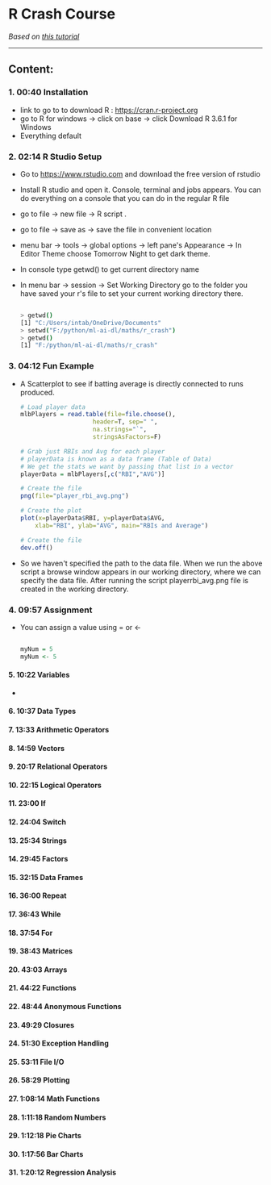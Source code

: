 # R Crash Course 

*Based on [this tutorial](https://www.youtube.com/watch?v=s3FozVfd7q4)*

---


## Content:

### 1.  00:40 Installation

- link to go to to download R : https://cran.r-project.org
- go to R for windows -> click on base -> click Download R 3.6.1 for Windows
- Everything default

### 2.  02:14 R Studio Setup 

- Go to https://www.rstudio.com and download the free version of rstudio
- Install R studio and open it. Console, terminal and jobs appears. You can do everything on a console that you can do in the regular R file
- go to file -> new file -> R script .
- go to file -> save as -> save the file in convenient location
- menu bar -> tools -> global options -> left pane's Appearance -> In Editor Theme choose Tomorrow Night to get dark theme. 
- In console type getwd() to get current directory name
- In menu bar -> session -> Set Working Directory go to the folder you have saved your r's file to set your current working directory there. 

    ```bash

    > getwd()
    [1] "C:/Users/intab/OneDrive/Documents"
    > setwd("F:/python/ml-ai-dl/maths/r_crash")
    > getwd()
    [1] "F:/python/ml-ai-dl/maths/r_crash"

    ```

### 3.  04:12 Fun Example 

- A Scatterplot to see if batting average is directly connected to runs produced.

    ```r
    # Load player data
    mlbPlayers = read.table(file=file.choose(),
                        header=T, sep=" ",
                        na.strings="`",
                        stringsAsFactors=F)

    # Grab just RBIs and Avg for each player
    # playerData is known as a data frame (Table of Data)
    # We get the stats we want by passing that list in a vector
    playerData = mlbPlayers[,c("RBI","AVG")]

    # Create the file
    png(file="player_rbi_avg.png")

    # Create the plot
    plot(x=playerData$RBI, y=playerData$AVG,
        xlab="RBI", ylab="AVG", main="RBIs and Average")

    # Create the file
    dev.off()

    ```
- So we haven't specified the path to the data file. When we run the above script a browse window appears in our working directory, where we can specify the data file. After running the script playerrbi_avg.png file is created in the working directory. 

### 4.  09:57 Assignment 

-  You can assign a value using = or <-
    
    ```r

    myNum = 5
    myNum <- 5

    ```

#### 5.  10:22 Variables 

- 

#### 6.  10:37 Data Types 
#### 7.  13:33 Arithmetic Operators 
#### 8.  14:59 Vectors 
#### 9.  20:17 Relational Operators 
#### 10. 22:15 Logical Operators 
#### 11. 23:00 If 
#### 12. 24:04 Switch 
#### 13. 25:34 Strings 
#### 14. 29:45 Factors 
#### 15. 32:15 Data Frames 
#### 16. 36:00 Repeat 
#### 17. 36:43 While 
#### 18. 37:54 For 
#### 19. 38:43 Matrices 
#### 20. 43:03 Arrays 
#### 21. 44:22 Functions 
#### 22. 48:44 Anonymous Functions 
#### 23. 49:29 Closures 
#### 24. 51:30 Exception Handling 
#### 25. 53:11 File I/O 
#### 26. 58:29 Plotting 
#### 27. 1:08:14 Math Functions 
#### 28. 1:11:18 Random Numbers 
#### 29. 1:12:18 Pie Charts 
#### 30. 1:17:56 Bar Charts 
#### 31. 1:20:12 Regression Analysis